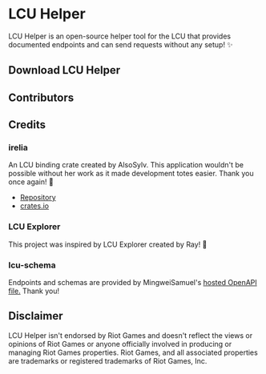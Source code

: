 # LCU Helper

LCU Helper is an open-source helper tool for the LCU that provides documented endpoints and can send requests without any setup! ✨

## Download LCU Helper

## Contributors

## Credits

### irelia

An LCU binding crate created by AlsoSylv. This application wouldn't be possible without her work as it made development totes easier. Thank you once again! 💜
- [Repository](https://github.com/AlsoSylv/Irelia)
- [crates.io](https://crates.io/crates/irelia)

### LCU Explorer

This project was inspired by LCU Explorer created by Ray! 💚

### lcu-schema

Endpoints and schemas are provided by MingweiSamuel's [hosted OpenAPI file.](http://www.mingweisamuel.com/lcu-schema/tool/) Thank you!

## Disclaimer
LCU Helper isn't endorsed by Riot Games and doesn't
reflect the views or opinions of Riot Games or anyone officially
involved in producing or managing Riot Games properties. Riot Games,
and all associated properties are trademarks or registered
trademarks of Riot Games, Inc.
